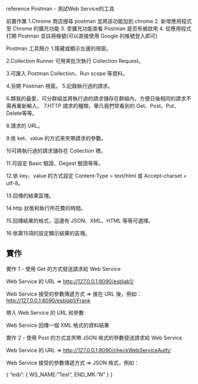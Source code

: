 reference
Postman - 測試Web Service的工具

前置作業
1.Chrome 商店搜尋 postman 並將該功能加到 chrome
2. 新增應用程式至 Chrome 的擴充功能
3. 至擴充功能查看 Postman 是否有被啟用
4. 從應用程式打開 Postman 並註冊帳號(可以直接使用 Google 的帳號登入即可)

Postman 工具簡介
1.隱藏或顯示左邊的視窗。

2.Collection Runner 可用來批次執行 Collection Request。

3.可匯入 Postman Collection、Run scope 等資料。

4.另開 Postman 視窗。 5.記錄執行過的請求。

6.類我的最愛，可分群組並將執行過的請求儲存在群組內，方便日後相同的請求不需再重新輸入。 7.HTTP 請求的種類，舉凡我們常看到的 Get、Post、Put、Delete等等。

8.請求的 URL。

9.依 ket、value 的方式來夾帶請求的參數。

10可將執行過的請求儲存在 Collection 裡。

11.可設定 Basic 驗證、Degest 驗證等等。

12.依 key、value 的方式設定 Content-Type = text/html 或 Accept-charset = utf-8。

13.回傳的結果區塊。

14.http 狀態和執行所花費的時間。

15.回傳結果的格式，這邊有 JSON、XML、HTML 等等可選擇。

16.依第15項的設定顯示結果的區塊。


## 實作
實作 1 - 使用 Get 的方式發送請求給 Web Service

Web Service 的 URL => http://127.0.0.1:8090/esblab1/

Web Service 接受的參數傳遞方式 => 接在 URL 後，例如：http://127.0.0.1:8090/esblab1/Frank

帶入 Web Service 的 URL 和參數

Web Service 回傳一個 XML 格式的資料結果


實作 2 - 使用 Post 的方式並夾帶 JSON 格式的參數發送請求給 Web Service

Web Service 的 URL => http://127.0.0.1:8090/checkWebServiceAuth/

Web Service 接受的參數傳遞方式 => JSON 格式，例如：

{
  “esb”: 
  { 
   WS_NAME:”Test”,
   END_MK:”N”
  } 
}